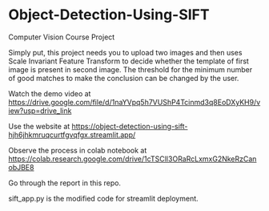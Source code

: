 # Object-Detection-Using-SIFT
Computer Vision Course Project

Simply put, this project needs you to upload two images and then uses Scale Invariant Feature Transform to decide whether the template of first image is present in second image. The threshold for the minimum number of good matches to make the conclusion can be changed by the user.

Watch the demo video at https://drive.google.com/file/d/1naYVpq5h7VUShP4Tcinmd3q8EoDXyKH9/view?usp=drive_link

Use the website at https://object-detection-using-sift-hjh6jhkmruqcurtfgvqfgx.streamlit.app/ 

Observe the process in colab notebook at https://colab.research.google.com/drive/1cTSClI3ORaRcLxmxG2NkeRzCanobJBE8

Go through the report in this repo.

sift_app.py is the modified code for streamlit deployment.

